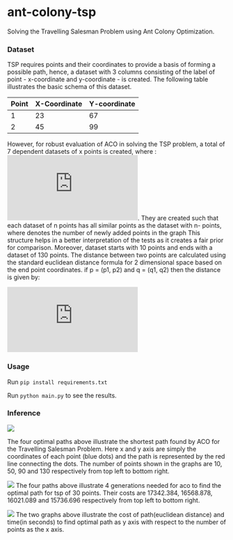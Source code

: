 # ant-colony-tsp
Solving the Travelling Salesman Problem using Ant Colony Optimization.

### Dataset
TSP requires points and their coordinates to provide a basis of forming a possible path, hence, a dataset with 3 columns consisting of the label of point - x-coordinate and y-coordinate - is created. The following table illustrates the basic schema of this dataset.

| Point | X-Coordinate | Y-coordinate|
|-------|--------------|-------------|
|1      | 23           | 67          |
|2      |45            | 99          |

However, for robust evaluation of ACO in solving the TSP problem, a total of 7 dependent datasets of x points is created, where : ![](https://latex.codecogs.com/gif.latex?x%20%5Cin%20%5C%7B%2010n%20%3A%20n%5Cin%202k&plus;1%2C%20where%20%5C%20k%20%5Cin%20%5C%7B0%2C%202%2C%20..6%5C%7D%20%5C%7D).  They are created such that each dataset of n points has all similar points as the dataset with n- points, where  denotes the number of newly added points in the graph This structure helps in a better interpretation of the tests as it creates a fair prior for comparison. Moreover, dataset starts with 10 points and ends with a dataset of 130 points. 
The distance between two points are calculated using the standard euclidean distance formula for 2 dimensional space based on the end point coordinates. if p = (p1, p2) and q = (q1, q2) then the distance is given by:

![](https://latex.codecogs.com/gif.latex?d%28p%2C%20q%29%20%3D%20%5Csqrt%7B%28q_%7B1%7D-%20p_%7B1%7D%29%5E2%20&plus;%20%28q_%7B2%7D-%20p_%7B2%7D%29%5E2%7D)

### Usage
Run `pip install requirements.txt`

Run `python main.py` to see the results.

### Inference 
![](https://github.com/10-zin/acotsp/blob/master/shortest_path_graphs/path_graphs.png)

The four optimal  paths above illustrate the shortest path found by ACO for the Travelling Salesman Problem. Here x and y axis are simply the coordinates of each point (blue dots) and the path is represented by the red line connecting the dots. The number of points shown in the graphs are 10, 50, 90 and 130 respectively from top left to bottom right.

![](https://github.com/10-zin/acotsp/blob/master/generational_graphs/gen-graphs.jpg)
The four paths above illustrate 4 generations needed for aco to find the optimal path for tsp of 30 points. Their costs are 17342.384, 16568.878, 16021.089 and 15736.696 respectively from top left to bottom right.

![](https://github.com/10-zin/acotsp/blob/master/misc_graphs/cost-time.jpg)
The two graphs above illustrate the cost of path(euclidean distance) and time(in seconds) to find optimal path as y axis with respect to the number of points as the x axis.
